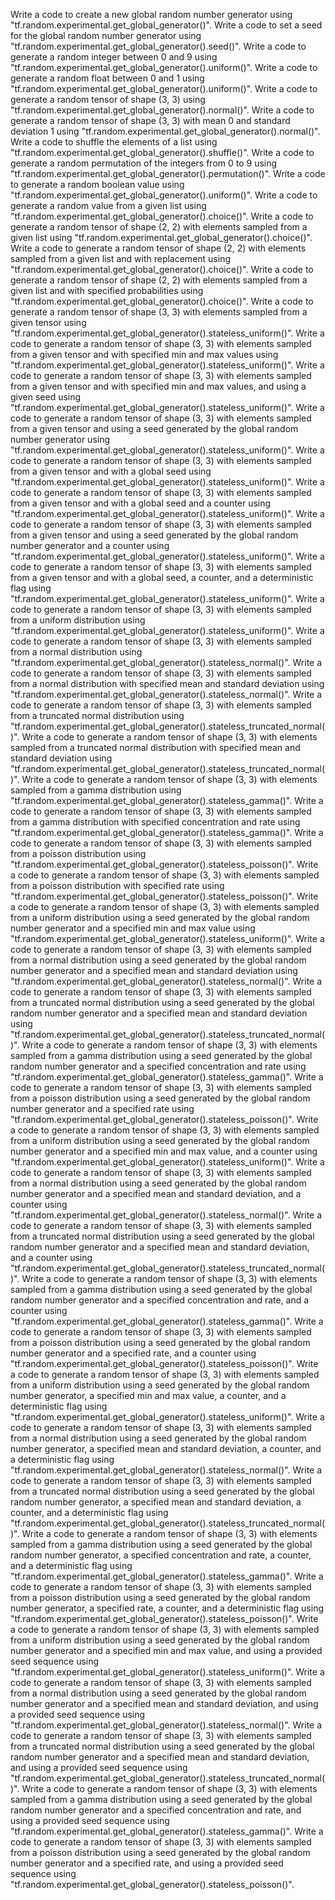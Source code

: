 Write a code to create a new global random number generator using "tf.random.experimental.get_global_generator()".
Write a code to set a seed for the global random number generator using "tf.random.experimental.get_global_generator().seed()".
Write a code to generate a random integer between 0 and 9 using "tf.random.experimental.get_global_generator().uniform()".
Write a code to generate a random float between 0 and 1 using "tf.random.experimental.get_global_generator().uniform()".
Write a code to generate a random tensor of shape (3, 3) using "tf.random.experimental.get_global_generator().normal()".
Write a code to generate a random tensor of shape (3, 3) with mean 0 and standard deviation 1 using "tf.random.experimental.get_global_generator().normal()".
Write a code to shuffle the elements of a list using "tf.random.experimental.get_global_generator().shuffle()".
Write a code to generate a random permutation of the integers from 0 to 9 using "tf.random.experimental.get_global_generator().permutation()".
Write a code to generate a random boolean value using "tf.random.experimental.get_global_generator().uniform()".
Write a code to generate a random value from a given list using "tf.random.experimental.get_global_generator().choice()".
Write a code to generate a random tensor of shape (2, 2) with elements sampled from a given list using "tf.random.experimental.get_global_generator().choice()".
Write a code to generate a random tensor of shape (2, 2) with elements sampled from a given list and with replacement using "tf.random.experimental.get_global_generator().choice()".
Write a code to generate a random tensor of shape (2, 2) with elements sampled from a given list and with specified probabilities using "tf.random.experimental.get_global_generator().choice()".
Write a code to generate a random tensor of shape (3, 3) with elements sampled from a given tensor using "tf.random.experimental.get_global_generator().stateless_uniform()".
Write a code to generate a random tensor of shape (3, 3) with elements sampled from a given tensor and with specified min and max values using "tf.random.experimental.get_global_generator().stateless_uniform()".
Write a code to generate a random tensor of shape (3, 3) with elements sampled from a given tensor and with specified min and max values, and using a given seed using "tf.random.experimental.get_global_generator().stateless_uniform()".
Write a code to generate a random tensor of shape (3, 3) with elements sampled from a given tensor and using a seed generated by the global random number generator using "tf.random.experimental.get_global_generator().stateless_uniform()".
Write a code to generate a random tensor of shape (3, 3) with elements sampled from a given tensor and with a global seed using "tf.random.experimental.get_global_generator().stateless_uniform()".
Write a code to generate a random tensor of shape (3, 3) with elements sampled from a given tensor and with a global seed and a counter using "tf.random.experimental.get_global_generator().stateless_uniform()".
Write a code to generate a random tensor of shape (3, 3) with elements sampled from a given tensor and using a seed generated by the global random number generator and a counter using "tf.random.experimental.get_global_generator().stateless_uniform()".
Write a code to generate a random tensor of shape (3, 3) with elements sampled from a given tensor and with a global seed, a counter, and a deterministic flag using "tf.random.experimental.get_global_generator().stateless_uniform()".
Write a code to generate a random tensor of shape (3, 3) with elements sampled from a uniform distribution using "tf.random.experimental.get_global_generator().stateless_uniform()".
Write a code to generate a random tensor of shape (3, 3) with elements sampled from a normal distribution using "tf.random.experimental.get_global_generator().stateless_normal()".
Write a code to generate a random tensor of shape (3, 3) with elements sampled from a normal distribution with specified mean and standard deviation using "tf.random.experimental.get_global_generator().stateless_normal()".
Write a code to generate a random tensor of shape (3, 3) with elements sampled from a truncated normal distribution using "tf.random.experimental.get_global_generator().stateless_truncated_normal()".
Write a code to generate a random tensor of shape (3, 3) with elements sampled from a truncated normal distribution with specified mean and standard deviation using "tf.random.experimental.get_global_generator().stateless_truncated_normal()".
Write a code to generate a random tensor of shape (3, 3) with elements sampled from a gamma distribution using "tf.random.experimental.get_global_generator().stateless_gamma()".
Write a code to generate a random tensor of shape (3, 3) with elements sampled from a gamma distribution with specified concentration and rate using "tf.random.experimental.get_global_generator().stateless_gamma()".
Write a code to generate a random tensor of shape (3, 3) with elements sampled from a poisson distribution using "tf.random.experimental.get_global_generator().stateless_poisson()".
Write a code to generate a random tensor of shape (3, 3) with elements sampled from a poisson distribution with specified rate using "tf.random.experimental.get_global_generator().stateless_poisson()".
Write a code to generate a random tensor of shape (3, 3) with elements sampled from a uniform distribution using a seed generated by the global random number generator and a specified min and max value using "tf.random.experimental.get_global_generator().stateless_uniform()".
Write a code to generate a random tensor of shape (3, 3) with elements sampled from a normal distribution using a seed generated by the global random number generator and a specified mean and standard deviation using "tf.random.experimental.get_global_generator().stateless_normal()".
Write a code to generate a random tensor of shape (3, 3) with elements sampled from a truncated normal distribution using a seed generated by the global random number generator and a specified mean and standard deviation using "tf.random.experimental.get_global_generator().stateless_truncated_normal()".
Write a code to generate a random tensor of shape (3, 3) with elements sampled from a gamma distribution using a seed generated by the global random number generator and a specified concentration and rate using "tf.random.experimental.get_global_generator().stateless_gamma()".
Write a code to generate a random tensor of shape (3, 3) with elements sampled from a poisson distribution using a seed generated by the global random number generator and a specified rate using "tf.random.experimental.get_global_generator().stateless_poisson()".
Write a code to generate a random tensor of shape (3, 3) with elements sampled from a uniform distribution using a seed generated by the global random number generator and a specified min and max value, and a counter using "tf.random.experimental.get_global_generator().stateless_uniform()".
Write a code to generate a random tensor of shape (3, 3) with elements sampled from a normal distribution using a seed generated by the global random number generator and a specified mean and standard deviation, and a counter using "tf.random.experimental.get_global_generator().stateless_normal()".
Write a code to generate a random tensor of shape (3, 3) with elements sampled from a truncated normal distribution using a seed generated by the global random number generator and a specified mean and standard deviation, and a counter using "tf.random.experimental.get_global_generator().stateless_truncated_normal()".
Write a code to generate a random tensor of shape (3, 3) with elements sampled from a gamma distribution using a seed generated by the global random number generator and a specified concentration and rate, and a counter using "tf.random.experimental.get_global_generator().stateless_gamma()".
Write a code to generate a random tensor of shape (3, 3) with elements sampled from a poisson distribution using a seed generated by the global random number generator and a specified rate, and a counter using "tf.random.experimental.get_global_generator().stateless_poisson()".
Write a code to generate a random tensor of shape (3, 3) with elements sampled from a uniform distribution using a seed generated by the global random number generator, a specified min and max value, a counter, and a deterministic flag using "tf.random.experimental.get_global_generator().stateless_uniform()".
Write a code to generate a random tensor of shape (3, 3) with elements sampled from a normal distribution using a seed generated by the global random number generator, a specified mean and standard deviation, a counter, and a deterministic flag using "tf.random.experimental.get_global_generator().stateless_normal()".
Write a code to generate a random tensor of shape (3, 3) with elements sampled from a truncated normal distribution using a seed generated by the global random number generator, a specified mean and standard deviation, a counter, and a deterministic flag using "tf.random.experimental.get_global_generator().stateless_truncated_normal()".
Write a code to generate a random tensor of shape (3, 3) with elements sampled from a gamma distribution using a seed generated by the global random number generator, a specified concentration and rate, a counter, and a deterministic flag using "tf.random.experimental.get_global_generator().stateless_gamma()".
Write a code to generate a random tensor of shape (3, 3) with elements sampled from a poisson distribution using a seed generated by the global random number generator, a specified rate, a counter, and a deterministic flag using "tf.random.experimental.get_global_generator().stateless_poisson()".
Write a code to generate a random tensor of shape (3, 3) with elements sampled from a uniform distribution using a seed generated by the global random number generator and a specified min and max value, and using a provided seed sequence using "tf.random.experimental.get_global_generator().stateless_uniform()".
Write a code to generate a random tensor of shape (3, 3) with elements sampled from a normal distribution using a seed generated by the global random number generator and a specified mean and standard deviation, and using a provided seed sequence using "tf.random.experimental.get_global_generator().stateless_normal()".
Write a code to generate a random tensor of shape (3, 3) with elements sampled from a truncated normal distribution using a seed generated by the global random number generator and a specified mean and standard deviation, and using a provided seed sequence using "tf.random.experimental.get_global_generator().stateless_truncated_normal()".
Write a code to generate a random tensor of shape (3, 3) with elements sampled from a gamma distribution using a seed generated by the global random number generator and a specified concentration and rate, and using a provided seed sequence using "tf.random.experimental.get_global_generator().stateless_gamma()".
Write a code to generate a random tensor of shape (3, 3) with elements sampled from a poisson distribution using a seed generated by the global random number generator and a specified rate, and using a provided seed sequence using "tf.random.experimental.get_global_generator().stateless_poisson()".